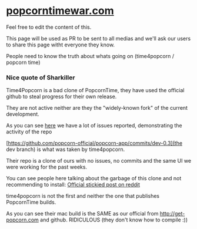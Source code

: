 [popcorntimewar.com](http://popcorntimewar.com/)
==================

Feel free to edit the content of this.

This page will be used as PR to be sent to all medias and we'll ask our users to share this page witht everyone they know.

People need to know the truth about whats going on (time4popcorn / popcorn time)


### Nice quote of Sharkiller


Time4Popcorn is a bad clone of PopcornTime, they have used the official github to steal progress for their own release.

They are not active neither are they the "widely-known fork" of the current development. 

As you can see [here](https://github.com/popcorn-official/popcorn-app/issues?state=open) we have a lot of issues 
reported, demonstrating the activity of the repo

[https://github.com/popcorn-official/popcorn-app/commits/dev-0.3](the dev branch) is what was taken by time4popcorn. 

Their repo is a clone of ours with no issues, no commits and the same UI we were working for the past weeks.

You can see people here talking about the garbage of this clone and not recommending to install: 
[Official stickied post on reddit](http://www.reddit.com/r/PopCornTime/comments/232xmf/a_list_of_popcorn_time_clones_and_android/) 

time4popcorn is not the first and neither the one that publishes PopcornTime builds. 

As you can see their mac build is the SAME as our official from http://get-popcorn.com and github. RIDICULOUS (they don't know how to compile :))

